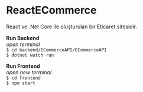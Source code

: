 # ReactECommerce
React ve .Net Core ile oluşturulan bir Eticaret sitesidir.

**Run Backend** <br>
*open terminal* <br>
`$ cd backend/ECommerceAPI/ECommerceAPI` <br>
`$ dotnet watch run`

**Run Frontend** <br>
*open new terminal* <br>
`$ cd frontend` <br>
`$ npm start`
